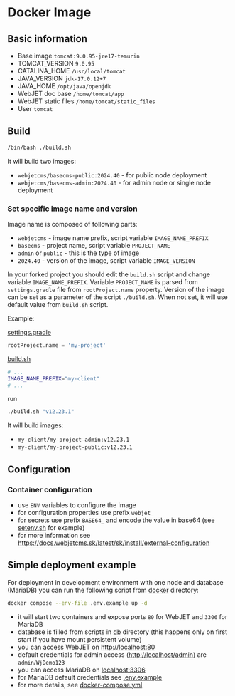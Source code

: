 # Docker Image

## Basic information
- Base image `tomcat:9.0.95-jre17-temurin`
- TOMCAT_VERSION `9.0.95`
- CATALINA_HOME `/usr/local/tomcat`
- JAVA_VERSION `jdk-17.0.12+7`
- JAVA_HOME `/opt/java/openjdk`
- WebJET doc base `/home/tomcat/app`
- WebJET static files `/home/tomcat/static_files`
- User `tomcat`

## Build
```bash
/bin/bash ./build.sh
```
It will build two images:
- `webjetcms/basecms-public:2024.40` - for public node deployment
- `webjetcms/basecms-admin:2024.40` - for admin node or single node deployment

### Set specific image name and version
Image name is composed of following parts:
- `webjetcms` - image name prefix, script variable `IMAGE_NAME_PREFIX`
- `basecms` - project name, script variable `PROJECT_NAME`
- `admin` or `public` - this is the type of image
- `2024.40` - version of the image, script variable `IMAGE_VERSION`

In your forked project you should edit the `build.sh` script and change variable `IMAGE_NAME_PREFIX`. 
Variable `PROJECT_NAME` is parsed from `settings.gradle` file from `rootProject.name` property.
Version of the image can be set as a parameter of the script `./build.sh`. When not set, it will use default value from `build.sh` script.

Example:

[settings.gradle](../settings.gradle)
```groovy
rootProject.name = 'my-project'
```

[build.sh](./build.sh)
```bash
# ...
IMAGE_NAME_PREFIX="my-client"
# ...
```

run
```bash
./build.sh "v12.23.1"
```

It will build images:
- `my-client/my-project-admin:v12.23.1`
- `my-client/my-project-public:v12.23.1`

## Configuration

### Container configuration
- use `ENV` variables to configure the image
- for configuration properties use prefix `webjet_`
- for secrets use prefix `BASE64_` and encode the value in base64 (see [setenv.sh](./tomcat/conf/setenv.sh) for example)
- for more information see https://docs.webjetcms.sk/latest/sk/install/external-configuration

## Simple deployment example
For deployment in development environment with one node and database (MariaDB) you can run the following script from [docker](./) directory:
```bash
docker compose --env-file .env.example up -d
```
- it will start two containers and expose ports `80` for WebJET and `3306` for MariaDB
- database is filled from scripts in [db](./db) directory (this happens only on first start if you have mount persistent volume)
- you can access WebJET on [http://localhost:80](http://localhost:80)
- default credentials for admin access ([http://localhost/admin](http://localhost/admin)) are `admin`/`WjDemo123`
- you can access MariaDB on [localhost:3306](localhost:3306)
- for MariaDB default credentials see [.env.example](./.env.example) 
- for more details, see [docker-compose.yml](./docker-compose.yml)